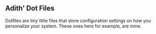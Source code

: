 Adith' Dot Files
----------------

Dotfiles are tiny little files that store configuration settings on how you personalize your system. These ones here for example, are mine.